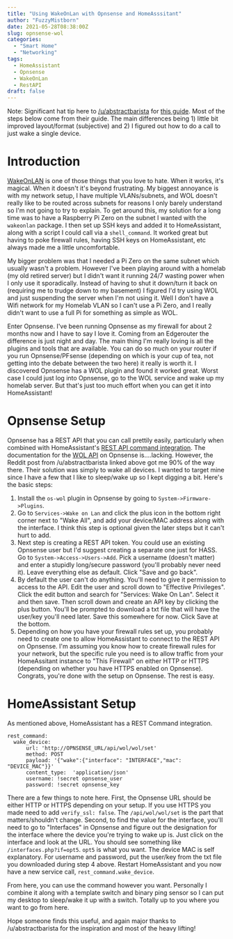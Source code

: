```yaml
---
title: "Using WakeOnLan with Opnsense and HomeAsssitant"
author: "FuzzyMistborn"
date: 2021-05-28T08:38:00Z
slug: opnsense-wol
categories:
  - "Smart Home"
  - "Networking"
tags:
  - HomeAssistant
  - Opnsense
  - WakeOnLan
  - RestAPI
draft: false
---
```


Note: Significant hat tip here to [/u/abstractbarista](https://www.reddit.com/user/abstractbarista/) for [this guide](https://www.reddit.com/r/homeassistant/comments/bxniet/turn_on_lg_webos_tv_across_subnets_via_opnsense/).  Most of the steps below come from their guide.  The main differences being 1) little bit improved layout/format (subjective) and 2) I figured out how to do a call to just wake a single device.

# Introduction

[WakeOnLAN](https://en.wikipedia.org/wiki/Wake-on-LAN) is one of those things that you love to hate.  When it works, it's magical.  When it doesn't it's beyond frustrating.  My biggest annoyance is with my network setup, I have multiple VLANs/subnets, and WOL doesn't really like to be routed across subnets for reasons I only barely understand so I'm not going to try to explain.  To get around this, my solution for a long time was to have a Raspberry Pi Zero on the subnet I wanted with the `wakeonlan` package.  I then set up SSH keys and added it to HomeAssistant, along with a script I could call via a `shell_command`.  It worked great but having to poke firewall rules, having SSH keys on HomeAssistant, etc always made me a little uncomfortable.  

My bigger problem was that I needed a Pi Zero on the same subnet which usually wasn't a problem.  However I've been playing around with a homelab (my old retired server) but I didn't want it running 24/7 wasting power when I only use it sporadically.  Instead of having to shut it down/turn it back on (requiring me to trudge down to my basement) I figured I'd try using WOL and just suspending the server when I'm not using it.  Well I don't have a Wifi network for my Homelab VLAN so I can't use a Pi Zero, and I really didn't want to use a full Pi for something as simple as WOL.

Enter Opnsense.  I've been running Opnsense as my firewall for about 2 months now and I have to say I love it.  Coming from an Edgerouter the difference is just night and day.  The main thing I'm really loving is all the plugins and tools that are available.  You can do so much on your router if you run Opnsense/PFsense (depending on which is your cup of tea, not getting into the debate between the two here) it really is worth it.  I discovered Opnsense has a WOL plugin and found it worked great.  Worst case I could just log into Opnsense, go to the WOL service and wake up my homelab server.  But that's just too much effort when you can get it into HomeAssistant!

# Opnsense Setup

Opnsense has a REST API that you can call prettily easily, particularly when combined with HomeAssistant's [REST API command integration](https://www.home-assistant.io/integrations/rest_command/).  The documentation for the [WOL API](https://wiki.opnsense.org/development/api/plugins/wol.html) on Opnsense is....lacking.  However, the Reddit post from /u/abstractbarista linked above got me 90% of the way there.  Their solution was simply to wake all devices.  I wanted to target mine since I have a few that I like to sleep/wake up so I kept digging a bit.  Here's the basic steps:

1) Install the `os-wol` plugin in Opnsense by going to `System->Firmware->Plugins`.
2) Go to `Services->Wake on Lan` and click the plus icon in the bottom right corner next to "Wake All", and add your device/MAC address along with the interface.  I think this step is optional given the later steps but it can't hurt to add.
3) Next step is creating a REST API token.  You could use an existing Opnsense user but I'd suggest creating a separate one just for HASS.  Go to `System->Access->Users->Add`.  Pick a username (doesn't matter) and enter a stupidly long/secure password (you'll probably never need it).  Leave everything else as default. Click "Save and go back".
4) By default the user can't do anything.  You'll need to give it permission to access to the API.  Edit the user and scroll down to "Effective Privileges".  Click the edit button and search for "Services: Wake On Lan".  Select it and then save.  Then scroll down and create an API key by clicking the plus button.  You'll be prompted to download a txt file that will have the user/key you'll need later.  Save this somewhere for now.  Click Save at the bottom.
5) Depending on how you have your firewall rules set up, you probably need to create one to allow HomeAssistant to connect to the REST API on Opnsense.  I'm assuming you know how to create firewall rules for your network, but the specific rule you need is to allow traffic from your HomeAssitant instance to "This Firewall" on either HTTP or HTTPS (depending on whether you have HTTPS enabled on Opnsense).  Congrats, you're done with the setup on Opnsense.  The rest is easy.

# HomeAssistant Setup

As mentioned above, HomeAssistant has a REST Command integration.  

```
rest_command:
  wake_device:
      url: 'http://OPNSENSE_URL/api/wol/wol/set'
      method: POST
      payload: '{"wake":{"interface": "INTERFACE","mac": "DEVICE_MAC"}}'
      content_type:  'application/json'
      username: !secret opnsense_user
      password: !secret opnsense_key
```

There are a few things to note here.  First, the Opnsense URL should be either HTTP or HTTPS depending on your setup.  If you use HTTPS you made need to add `verify_ssl: false`.  The `/api/wol/wol/set` is the part that matters/shouldn't change.  Second, to find the value for the interface, you'll need to go to "Interfaces" in Opnsense and figure out the designation for the interface where the device you're trying to wake up is.  Just click on the interface and look at the URL.  You should see something like `/interfaces.php?if=opt5`.  `opt5` is what you want.  The device MAC is self explanatory.  For username and password, put the user/key from the txt file you downloaded during step 4 above.  Restart HomeAssistant and you now have a new service call, `rest_command.wake_device`.

From here, you can use the command however you want.  Personally I combine it along with a template switch and binary ping sensor so I can put my desktop to sleep/wake it up with a switch.  Totally up to you where you want to go from here.

Hope someone finds this useful, and again major thanks to /u/abstractbarista for the inspiration and most of the heavy lifting!